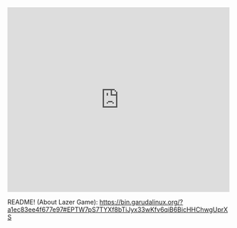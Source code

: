 


<iframe src="https://turbowarp.org/721732238/embed" width="499" height="416" allowtransparency="true" frameborder="0" scrolling="no" allowfullscreen></iframe>



 README! (About Lazer Game):  https://bin.garudalinux.org/?a1ec83ee4f677e97#EPTW7pS7TYXf8bTiJyx33wKfv6qiB6BicHHChwgUprXS
